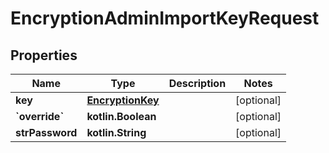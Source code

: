 
# EncryptionAdminImportKeyRequest

## Properties
| Name | Type | Description | Notes |
| ------------ | ------------- | ------------- | ------------- |
| **key** | [**EncryptionKey**](EncryptionKey.md) |  |  [optional] |
| **&#x60;override&#x60;** | **kotlin.Boolean** |  |  [optional] |
| **strPassword** | **kotlin.String** |  |  [optional] |

